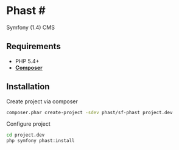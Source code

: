 # Phast #

Symfony (1.4) CMS

## Requirements ##

* PHP 5.4+
* [**Composer**](https://github.com/composer/composer)


## Installation ##

Create project via composer

``` bash
composer.phar create-project -sdev phast/sf-phast project.dev
```

Configure project

``` bash
cd project.dev
php symfony phast:install
```

